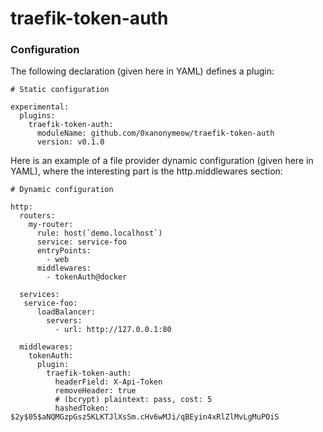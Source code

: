 # traefik-token-auth

### Configuration

The following declaration (given here in YAML) defines a plugin:

```
# Static configuration

experimental:
  plugins:
    traefik-token-auth:
      moduleName: github.com/0xanonymeow/traefik-token-auth
      version: v0.1.0

```

Here is an example of a file provider dynamic configuration (given here in YAML), where the interesting part is the http.middlewares section:

```
# Dynamic configuration

http:
  routers:
    my-router:
      rule: host(`demo.localhost`)
      service: service-foo
      entryPoints:
        - web
      middlewares:
        - tokenAuth@docker

  services:
   service-foo:
      loadBalancer:
        servers:
          - url: http://127.0.0.1:80

  middlewares:
    tokenAuth:
      plugin:
        traefik-token-auth:
          headerField: X-Api-Token
          removeHeader: true
          # (bcrypt) plaintext: pass, cost: 5
          hashedToken: $2y$05$aNQMGzpGsz5KLKTJlXsSm.cHv6wMJi/qBEyin4xRlZlMvLgMuPOiS
```